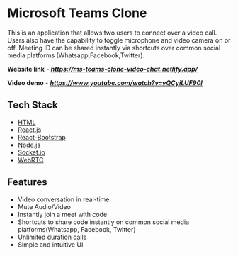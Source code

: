 # Microsoft Teams Clone

This is an application that allows two users to connect over a video call. Users also have the capability to toggle microphone and video camera on or off.
Meeting ID can be shared instantly via shortcuts over common social media platforms (Whatsapp,Facebook,Twitter).

**Website link** - ***https://ms-teams-clone-video-chat.netlify.app/***


**Video demo** - ***https://www.youtube.com/watch?v=vQCyiLUF90I***

## Tech Stack

- [HTML](https://developer.mozilla.org/en-US/docs/Web/HTML)
- [React.js](https://reactjs.org/)
- [React-Bootstrap](https://react-bootstrap.github.io/)
- [Node.js](https://nodejs.org/en/)
- [Socket.io](https://socket.io/)
- [WebRTC](https://github.com/webrtc)

## Features 

- Video conversation in real-time
- Mute Audio/Video
- Instantly join a meet with code
- Shortcuts to share code instantly on common social media platforms(Whatsapp, Facebook, Twitter)
- Unlimited duration calls
- Simple and intuitive UI




